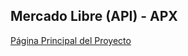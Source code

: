 ## Mercado Libre (API) - APX
[Página Principal del Proyecto](https://federicoencinazsayago.github.io/dwf-n2-MercadoLibre-API/)
